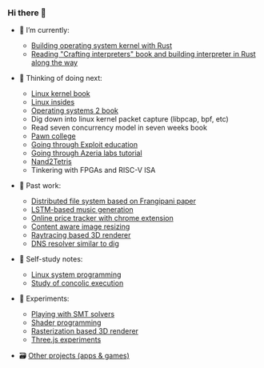 ### Hi there 👋

- 🔭 I’m currently:
  - [Building operating system kernel with Rust](https://github.com/Bipinoli/operating-system-from-scratch)
  - [Reading "Crafting interpreters" book and building interpreter in Rust along the way](https://github.com/Bipinoli/Crafting-Interpreter-in-Rust)

- 🔭 Thinking of doing next:
  - [Linux kernel book](https://tldp.org/LDP/tlk/tlk.html)
  - [Linux insides](https://0xax.gitbooks.io/linux-insides/content/)
  - [Operating systems 2 book](https://linux-kernel-labs.github.io/refs/heads/master/so2/index.html)
  - Dig down into linux kernel packet capture (libpcap, bpf, etc)
  - Read seven concurrency model in seven weeks book
  - [Pawn college](https://pwn.college/)
  - [Going through Exploit education](https://exploit.education/)
  - [Going through Azeria labs tutorial](https://azeria-labs.com/writing-arm-assembly-part-1/)
  - [Nand2Tetris](https://www.nand2tetris.org/)
  - Tinkering with FPGAs and RISC-V ISA

- 👻 Past work:
  - [Distributed file system based on Frangipani paper](https://github.com/Bipinoli/distributed-file-system)
  - [LSTM-based music generation](https://github.com/Bipinoli/Music-Generation-with-LSTM)
  - [Online price tracker with chrome extension](https://github.com/Bipinoli/Online-Price-Tracker-with-Chrome-Extension)
  - [Content aware image resizing](https://github.com/Bipinoli/Content-Aware-Image-Resizing-with-Seam-Carving)
  - [Raytracing based 3D renderer](https://github.com/Bipinoli/RayTracing-3D-Renderer)
  - [DNS resolver similar to dig](https://github.com/Bipinoli/DNS-Resolver)

- 🌱 Self-study notes:
  - [Linux system programming](https://github.com/Bipinoli/linux-system-programming-study)
  - [Study of concolic execution](https://github.com/Bipinoli/Study-of-concolic-execution)
 
- 🧪 Experiments:
  - [Playing with SMT solvers](https://github.com/Bipinoli/playing-with-SMT-solver)
  - [Shader programming](https://github.com/Bipinoli/shaders)
  - [Rasterization based 3D renderer](https://github.com/Bipinoli/Rasterization-3D-Renderer)
  - [Three.js experiments](https://github.com/Bipinoli/Three.js-fundamentals)
 
- 🗃️ [Other projects (apps & games)](https://github.com/Bipinoli/bipinoli/blob/main/archive.md)
       
  
 
  
<!--is
**Bipinoli/bipinoli** is a ✨ _special_ ✨ repository because its `README.md` (this file) appears on your GitHub profile.

Here are some ideas to get you started:

- 🔭 I’m currently working on ...
- 🌱 I’m currently learning ...
- 👯 I’m looking to collaborate on ...
- 🤔 I’m looking for help with ...
- 💬 Ask me about ...
- 📫 How to reach me: ...
- 😄 Pronouns: ...
- ⚡ Fun fact: ...
-->
